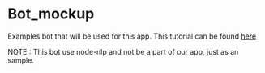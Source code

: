 # Bot_mockup
Examples bot that will be used for this app.
This tutorial can be found [here](https://medium.com/geekculture/create-chatbot-with-nodejs-cf3d8bc3f302)


NOTE : This bot use node-nlp and not be a part of our app, just as an sample.